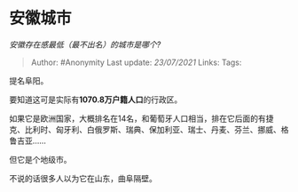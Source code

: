# 安徽城市
*安徽存在感最低（最不出名）的城市是哪个?*

> Author: #Anonymity
Last update: *23/07/2021* 
Links:
Tags:  

 
提名阜阳。

要知道这可是实际有**1070.8万户籍人口**的行政区。

如果它是欧洲国家，大概排名在14名，和葡萄牙人口相当，排在它后面的有捷克、比利时、匈牙利、白俄罗斯、瑞典、保加利亚、瑞士、丹麦、芬兰、挪威、格鲁吉亚……

但它是个地级市。

不说的话很多人以为它在山东，曲阜隔壁。



